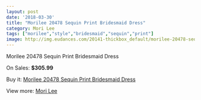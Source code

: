 ```yaml
---
layout: post
date: '2018-03-30'
title: "Morilee 20478 Sequin Print Bridesmaid Dress"
category: Mori Lee
tags: ["morilee","style","bridesmaid","sequin","print"]
image: http://img.eudances.com/20141-thickbox_default/morilee-20478-sequin-print-bridesmaid-dress.jpg
---
```

Morilee 20478 Sequin Print Bridesmaid Dress

On Sales: **$305.99**
<a href="https://www.eudances.com/en/mori-lee/6033-morilee-20478-sequin-print-bridesmaid-dress.html"><amp-img layout="responsive" width="600" height="600" src="//img.eudances.com/20141-thickbox_default/morilee-20478-sequin-print-bridesmaid-dress.jpg" alt="Morilee 20478 Sequin Print Bridesmaid Dress 0" /></a>
<a href="https://www.eudances.com/en/mori-lee/6033-morilee-20478-sequin-print-bridesmaid-dress.html"><amp-img layout="responsive" width="600" height="600" src="//img.eudances.com/20143-thickbox_default/morilee-20478-sequin-print-bridesmaid-dress.jpg" alt="Morilee 20478 Sequin Print Bridesmaid Dress 1" /></a>
<a href="https://www.eudances.com/en/mori-lee/6033-morilee-20478-sequin-print-bridesmaid-dress.html"><amp-img layout="responsive" width="600" height="600" src="//img.eudances.com/20142-thickbox_default/morilee-20478-sequin-print-bridesmaid-dress.jpg" alt="Morilee 20478 Sequin Print Bridesmaid Dress 2" /></a>

Buy it: [Morilee 20478 Sequin Print Bridesmaid Dress](https://www.eudances.com/en/mori-lee/6033-morilee-20478-sequin-print-bridesmaid-dress.html "Morilee 20478 Sequin Print Bridesmaid Dress")

View more: [Mori Lee](https://www.eudances.com/en/65-mori-lee "Mori Lee")